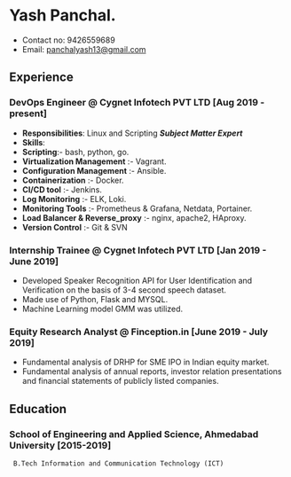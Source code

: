 # Yash Panchal.
  * Contact no: 9426559689   
  * Email: panchalyash13@gmail.com

## Experience

### DevOps Engineer @ Cygnet Infotech PVT LTD [Aug 2019 - present]
  * **Responsibilities**: Linux and Scripting ***Subject Matter Expert*** 
  * **Skills**: 
  * **Scripting**:- bash, python, go.
  * **Virtualization Management** :- Vagrant.
  * **Configuration Management** :- Ansible.
  * **Containerization** :- Docker.
  * **CI/CD tool** :- Jenkins.
  * **Log Monitoring** :- ELK, Loki.
  * **Monitoring Tools** :- Prometheus & Grafana, Netdata, Portainer.
  * **Load Balancer & Reverse_proxy** :- nginx, apache2, HAproxy.
  * **Version Control** :-  Git & SVN
 
### Internship Trainee @ Cygnet Infotech PVT LTD [Jan 2019 - June 2019]
 * Developed Speaker Recognition API for User Identification and Verification on the basis of 3-4 second speech dataset.
 * Made use of Python, Flask and MYSQL.
 * Machine Learning model GMM was utilized.
    

### Equity Research Analyst @ Finception.in [June 2019 - July 2019]
 * Fundamental analysis of DRHP for SME IPO in Indian equity market.
 * Fundamental analysis of annual reports, investor relation presentations and financial statements of publicly listed companies.

## Education

### School of Engineering and Applied Science, Ahmedabad University [2015-2019]
     B.Tech Information and Communication Technology (ICT)  
